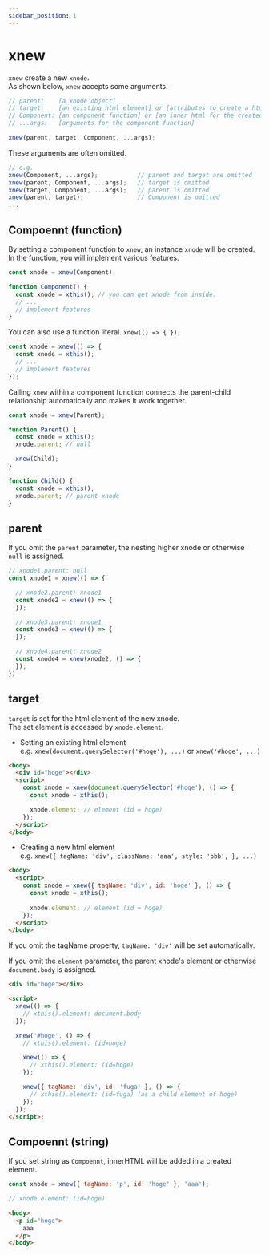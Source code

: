 ```yaml
---
sidebar_position: 1
---
```


# xnew
`xnew` create a new `xnode`.  
As shown below, `xnew` accepts some arguments.

```js
// parent:    [a xnode object]
// target:    [an existing html element] or [attributes to create a html element]  
// Component: [an component function] or [an inner html for the created html element]  
// ...args:   [arguments for the component function]

xnew(parent, target, Component, ...args);
```

These arguments are often omitted.  

```js
// e.g.
xnew(Component, ...args);           // parent and target are omitted
xnew(parent, Component, ...args);   // target is omitted
xnew(target, Component, ...args);   // parent is omitted
xnew(parent, target);               // Component is omitted
...
```

## Compoennt (function)
By setting a component function to `xnew`, an instance `xnode` will be created.  
In the function, you will implement various features.

```js
const xnode = xnew(Component);    

function Component() {
  const xnode = xthis(); // you can get xnode from inside.
  // ...
  // implement features
}
```

You can also use a function literal.  `xnew(() => { });`
```js
const xnode = xnew(() => {
  const xnode = xthis();
  // ...
  // implement features
});
```
Calling `xnew` within a component function connects the parent-child relationship automatically and makes it work together.

```js
const xnode = xnew(Parent);

function Parent() {
  const xnode = xthis();
  xnode.parent; // null

  xnew(Child); 
}

function Child() {
  const xnode = xthis();
  xnode.parent; // parent xnode
}
```

## parent
If you omit the `parent` parameter, the nesting higher xnode or otherwise `null` is assigned.   
    
```js
// xnode1.parent: null
const xnode1 = xnew(() => {

  // xnode2.parent: xnode1
  const xnode2 = xnew(() => {
  });

  // xnode3.parent: xnode1
  const xnode3 = xnew(() => {
  });

  // xnode4.parent: xnode2
  const xnode4 = xnew(xnode2, () => {
  });
})
```
## target
`target` is set for the html element of the new xnode.  
The set element is accessed by `xnode.element`.

- Setting an existing html element  
e.g. `xnew(document.querySelector('#hoge'), ...)` or `xnew('#hoge', ...)`
```html
<body>
  <div id="hoge"></div>
  <script>
    const xnode = xnew(document.querySelector('#hoge'), () => {
      const xnode = xthis();

      xnode.element; // element (id = hoge)
    });
  </script>
</body>
```

- Creating a new html element   
e.g. `xnew({ tagName: 'div', className: 'aaa', style: 'bbb', }, ...)`
```html
<body>
  <script>
    const xnode = xnew({ tagName: 'div', id: 'hoge' }, () => {
      const xnode = xthis();
      
      xnode.element; // element (id = hoge)
    });
  </script>
</body>
```

If you omit the tagName property, `tagName: 'div'` will be set automatically.  

If you omit the `element` parameter, the parent xnode's element or otherwise `document.body` is assigned. 
    
```html
<div id="hoge"></div>

<script>
  xnew(() => {
    // xthis().element: document.body
  });

  xnew('#hoge', () => {
    // xthis().element: (id=hoge)

    xnew(() => {
      // xthis().element: (id=hoge)
    });

    xnew({ tagName: 'div', id: 'fuga' }, () => {
      // xthis().element: (id=fuga) (as a child element of hoge)
    });
  });
</script>;
```

## Compoennt (string)

If you set string as `Compoennt`, innerHTML will be added in a created element.

```js
const xnode = xnew({ tagName: 'p', id: 'hoge' }, 'aaa');

// xnode.element: (id=hoge)
```

```html
<body>
  <p id="hoge">
    aaa
  </p>
</body>
```
